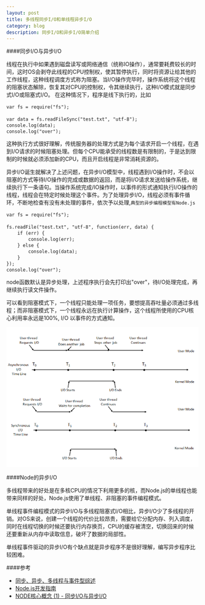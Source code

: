 ```yaml
---
layout: post
title: 多线程同步I/O和单线程异步I/O
category: blog
description: 同步I/O和异步I/O简单介绍
---
```




####同步I/O与异步I/O

线程在执行中如果遇到磁盘读写或网络通信（统称IO操作），通常要耗费较长的时间，这时OS会剥夺此线程的CPU控制权，使其暂停执行，同时将资源让给其他的工作线程，这种线程调度方式称为阻塞。当I/O操作完毕时，操作系统将这个线程的阻塞状态解除，恢复其对CPU的控制权，令其继续执行，这种I/O模式就是同步式I/O或阻塞式I/O。
在这种情况下，程序是线下执行的，比如

    var fs = require("fs");
    
    var data = fs.readFileSync("test.txt", "utf-8");
    console.log(data);
    console.log("over");
    
这种执行方式很好理解，传统服务器的处理方式是为每个请求开启一个线程，在遇到I/O请求的时候阻塞处理。但每个CPU能承受的线程数是有限制的，于是达到限制的时候就必须添加新的CPU，而且开启线程是非常消耗资源的。

异步I/O诞生就解决了上述问题，在异步I/O模型中，线程遇到I/O操作时，不会以阻塞的方式等待I/O操作的完成或数据的返回，而是将I/O请求发送给操作系统，继续执行下一条语句。当操作系统完成/IO操作时，以事件的形式通知执行I/O操作的线程，线程会在特定时候处理这个事件。为了处理异步I/O，线程必须有事件循环，不断地检查有没有未处理的事件，依次予以处理,`典型的异步编程模型有Node.js`

    var fs = require("fs");

    fs.readFile("test.txt", "utf-8", function(err, data) {    
        if (err) {
            console.log(err);
        } else {
            console.log(data);
        }
    });
    console.log("over");

node函数默认是异步处理，上述程序执行会先打印出"over"，待I/O处理完成，再继续执行读文件操作。

可以看到阻塞模式下，一个线程只能处理一项任务，要想提高吞吐量必须通过多线程；而非阻塞模式下，一个线程永远在执行计算操作，这个线程所使用的CPU核心利用率永远是100%, I/O 以事件的方式通知。


![同步I/O和异步I/O图解](https://github.com/linzhi/linzhi.github.io/raw/master/_posts/blog/images/sync_async_io.png)


####Node的异步I/O

多线程带来的好处是在多核CPU的情况下利用更多的核，而Node.js的单线程也能带来同样的好处，Node.js使用了单线程、非阻塞的事件编程模式。

单线程事件编程模式的异步I/O与多线程阻塞式I/O相比，异步I/O少了多线程的开销。对OS来说，创建一个线程的代价比较昂贵，需要给它分配内存、列入调度，同时在线程切换的时候还要执行内存换页，CPU的缓存被清空，切换回来的时候还要重新从内存中读取信息，破坏了数据的局部性。

单线程事件驱动的异步I/O有个缺点就是异步程序不是很好理解，编写异步程序比较困难。

####参考

+ [同步、异步、多线程与事件型综述](http://www.zhihu.com/question/19732473)
+ [Node.js开发指南](http://book.douban.com/subject/10789820/)
+ [NODE核心概念 (1) - 同步I/O与异步I/O](http://jianshu.io/p/2jb9b4)


